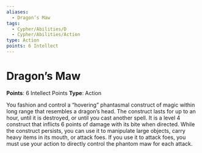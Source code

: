 ```yaml
---
aliases:
  - Dragon’s Maw
tags:
  - Cypher/Abilities/D
  - Cypher/Abilities/Action
type: Action
points: 6 Intellect
---
```


# Dragon’s Maw

**Points**: 6 Intellect Points
**Type**: Action

You fashion and control a “hovering” phantasmal construct of magic within long range that resembles a dragon’s head. The construct lasts for up to an hour, until it is destroyed, or until you cast another spell. It is a level 4 construct that inflicts 6 points of damage with its bite when directed. While the construct persists, you can use it to manipulate large objects, carry heavy items in its mouth, or attack foes. If you use it to attack foes, you must use your action to directly control the phantom maw for each attack.
